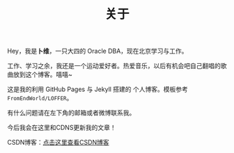 ﻿---
layout: page
title: 关于
permalink: /about/
---

Hey，我是**卜维**，一只大四的 Oracle DBA，现在北京学习与工作。

工作、学习之余，我还是一个运动爱好者。热爱音乐，以后有机会吧自己翻唱的歌曲放到这个博客。嘻嘻~

这是我的利用 GitHub Pages 与 Jekyll 搭建的 个人博客。模板参考`FromEndWorld/LOFFER`。

有什么问题请在左下角的邮箱或者微博联系我。

今后我会在这里和CDNS更新我的文章！

CSDN博客：[点击这里查看CSDN博客](http://blog.csdn.net/weixin_37423880)
